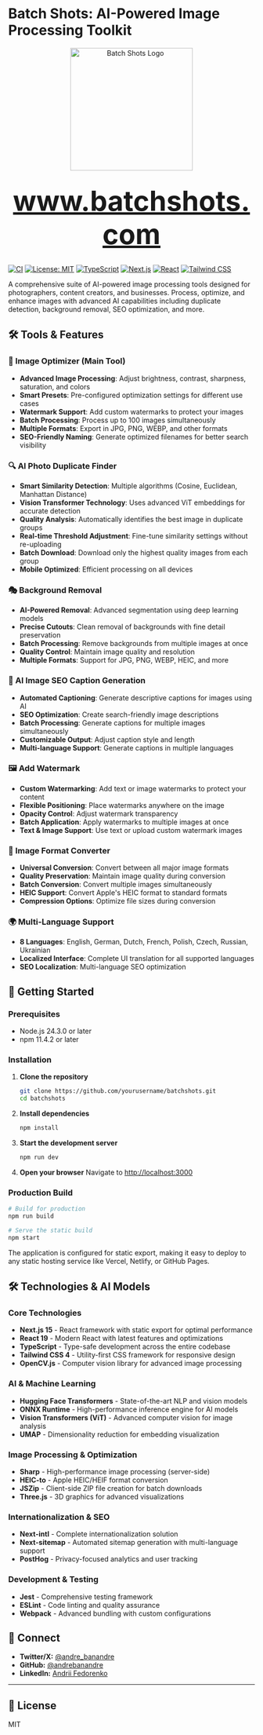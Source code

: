 # Batch Shots: AI-Powered Image Processing Toolkit

<div align="center">
  <a href="https://www.batchshots.com" target="_blank" rel="noopener noreferrer">
    <img src="https://www.batchshots.com/logo.svg" alt="Batch Shots Logo" width="250" height="auto">
    <h1 style="font-size: 4em; margin: 0.5em 0; font-weight: bold;">www.batchshots.com</h1>
  </a>
</div>

[![CI](https://github.com/banandre/batchshots/actions/workflows/ci.yml/badge.svg)](https://github.com/banandre/batchshots/actions/workflows/ci.yml)
[![License: MIT](https://img.shields.io/badge/License-MIT-yellow.svg)](https://opensource.org/licenses/MIT)
[![TypeScript](https://img.shields.io/badge/TypeScript-007ACC?logo=typescript&logoColor=white)](https://www.typescriptlang.org/)
[![Next.js](https://img.shields.io/badge/Next.js-000000?logo=next.js&logoColor=white)](https://nextjs.org/)
[![React](https://img.shields.io/badge/React-20232A?logo=react&logoColor=61DAFB)](https://reactjs.org/)
[![Tailwind CSS](https://img.shields.io/badge/Tailwind_CSS-38B2AC?logo=tailwind-css&logoColor=white)](https://tailwindcss.com/)

A comprehensive suite of AI-powered image processing tools designed for photographers, content creators, and businesses. Process, optimize, and enhance images with advanced AI capabilities including duplicate detection, background removal, SEO optimization, and more.

## 🛠️ Tools & Features

### 🎨 Image Optimizer (Main Tool)

- **Advanced Image Processing**: Adjust brightness, contrast, sharpness, saturation, and colors
- **Smart Presets**: Pre-configured optimization settings for different use cases
- **Watermark Support**: Add custom watermarks to protect your images
- **Batch Processing**: Process up to 100 images simultaneously
- **Multiple Formats**: Export in JPG, PNG, WEBP, and other formats
- **SEO-Friendly Naming**: Generate optimized filenames for better search visibility

### 🔍 AI Photo Duplicate Finder

- **Smart Similarity Detection**: Multiple algorithms (Cosine, Euclidean, Manhattan Distance)
- **Vision Transformer Technology**: Uses advanced ViT embeddings for accurate detection
- **Quality Analysis**: Automatically identifies the best image in duplicate groups
- **Real-time Threshold Adjustment**: Fine-tune similarity settings without re-uploading
- **Batch Download**: Download only the highest quality images from each group
- **Mobile Optimized**: Efficient processing on all devices

### 🎭 Background Removal

- **AI-Powered Removal**: Advanced segmentation using deep learning models
- **Precise Cutouts**: Clean removal of backgrounds with fine detail preservation
- **Batch Processing**: Remove backgrounds from multiple images at once
- **Quality Control**: Maintain image quality and resolution
- **Multiple Formats**: Support for JPG, PNG, WEBP, HEIC, and more

### 📝 AI Image SEO Caption Generation

- **Automated Captioning**: Generate descriptive captions for images using AI
- **SEO Optimization**: Create search-friendly image descriptions
- **Batch Processing**: Generate captions for multiple images simultaneously
- **Customizable Output**: Adjust caption style and length
- **Multi-language Support**: Generate captions in multiple languages

### 🖼️ Add Watermark

- **Custom Watermarking**: Add text or image watermarks to protect your content
- **Flexible Positioning**: Place watermarks anywhere on the image
- **Opacity Control**: Adjust watermark transparency
- **Batch Application**: Apply watermarks to multiple images at once
- **Text & Image Support**: Use text or upload custom watermark images

### 🔄 Image Format Converter

- **Universal Conversion**: Convert between all major image formats
- **Quality Preservation**: Maintain image quality during conversion
- **Batch Conversion**: Convert multiple images simultaneously
- **HEIC Support**: Convert Apple's HEIC format to standard formats
- **Compression Options**: Optimize file sizes during conversion

### 🌍 Multi-Language Support

- **8 Languages**: English, German, Dutch, French, Polish, Czech, Russian, Ukrainian
- **Localized Interface**: Complete UI translation for all supported languages
- **SEO Localization**: Multi-language SEO optimization

## 🚀 Getting Started

### Prerequisites

- Node.js 24.3.0 or later
- npm 11.4.2 or later

### Installation

1. **Clone the repository**

   ```bash
   git clone https://github.com/yourusername/batchshots.git
   cd batchshots
   ```

2. **Install dependencies**

   ```bash
   npm install
   ```

3. **Start the development server**

   ```bash
   npm run dev
   ```

4. **Open your browser**
   Navigate to [http://localhost:3000](http://localhost:3000)

### Production Build

```bash
# Build for production
npm run build

# Serve the static build
npm start
```

The application is configured for static export, making it easy to deploy to any static hosting service like Vercel, Netlify, or GitHub Pages.

## 🛠️ Technologies & AI Models

### Core Technologies

- **Next.js 15** - React framework with static export for optimal performance
- **React 19** - Modern React with latest features and optimizations
- **TypeScript** - Type-safe development across the entire codebase
- **Tailwind CSS 4** - Utility-first CSS framework for responsive design
- **OpenCV.js** - Computer vision library for advanced image processing

### AI & Machine Learning

- **Hugging Face Transformers** - State-of-the-art NLP and vision models
- **ONNX Runtime** - High-performance inference engine for AI models
- **Vision Transformers (ViT)** - Advanced computer vision for image analysis
- **UMAP** - Dimensionality reduction for embedding visualization

### Image Processing & Optimization

- **Sharp** - High-performance image processing (server-side)
- **HEIC-to** - Apple HEIC/HEIF format conversion
- **JSZip** - Client-side ZIP file creation for batch downloads
- **Three.js** - 3D graphics for advanced visualizations

### Internationalization & SEO

- **Next-intl** - Complete internationalization solution
- **Next-sitemap** - Automated sitemap generation with multi-language support
- **PostHog** - Privacy-focused analytics and user tracking

### Development & Testing

- **Jest** - Comprehensive testing framework
- **ESLint** - Code linting and quality assurance
- **Webpack** - Advanced bundling with custom configurations

## 🔗 Connect

- **Twitter/X:** [@andre_banandre](https://x.com/andre_banandre)
- **GitHub:** [@andrebanandre](https://github.com/andrebanandre)
- **LinkedIn:** [Andrii Fedorenko](https://www.linkedin.com/in/andrii-fedorenko-65905863/)

---

## 📄 License

MIT
